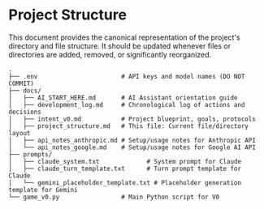 # Project Structure

This document provides the canonical representation of the project's directory and file structure. It should be updated whenever files or directories are added, removed, or significantly reorganized.

```
.
├── .env                       # API keys and model names (DO NOT COMMIT)
├── docs/
│   ├── AI_START_HERE.md       # AI Assistant orientation guide
│   ├── development_log.md     # Chronological log of actions and decisions
│   ├── intent_v0.md           # Project blueprint, goals, protocols
│   ├── project_structure.md   # This file: Current file/directory layout
│   ├── api_notes_anthropic.md # Setup/usage notes for Anthropic API
│   └── api_notes_google.md    # Setup/usage notes for Google AI API
├── prompts/
│   ├── claude_system.txt             # System prompt for Claude
│   ├── claude_turn_template.txt      # Turn prompt template for Claude
│   └── gemini_placeholder_template.txt # Placeholder generation template for Gemini
└── game_v0.py                 # Main Python script for V0
```